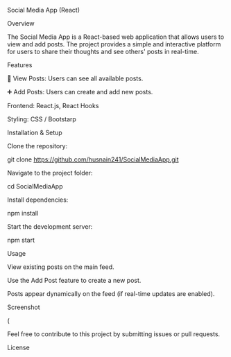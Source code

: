 
Social Media App (React)

Overview

The Social Media App is a React-based web application that allows users to view and add posts. The project provides a simple and interactive platform for users to share their thoughts and see others' posts in real-time.

Features

📝 View Posts: Users can see all available posts.

➕ Add Posts: Users can create and add new posts.




Frontend: React.js, React Hooks

Styling: CSS / Bootstarp





Installation & Setup

Clone the repository:

git clone https://github.com/husnain241/SocialMediaApp.git

Navigate to the project folder:

cd SocialMediaApp

Install dependencies:

npm install

Start the development server:

npm start

Usage

View existing posts on the main feed.

Use the Add Post feature to create a new post.

Posts appear dynamically on the feed (if real-time updates are enabled).

Screenshot

(


Feel free to contribute to this project by submitting issues or pull requests.

License

